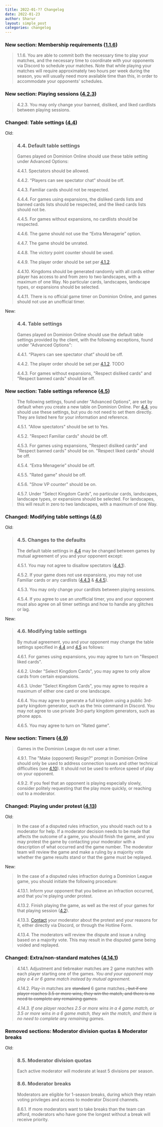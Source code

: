 ```yaml
---
title: 2022-01-?? Changelog
date: 2022-01-23
author: Sharur
layout: simple_post
categories: changelog
---
```

### New section: Membership requirements ([1.1.6](/rules#1.1.6))

> <a name="1.1.6"></a>1.1.6. You are able to commit both the necessary time to play your matches, and the necessary time to coordinate with your opponents via Discord to schedule your matches. Note that while playing your matches will require approximately two hours per week during the season, you will usually need more available time than this, in order to accommodate your opponents' schedules.

### New section: Playing sessions ([4.2.3](/rules#4.2.3))

> <a name="4.2.3"></a>4.2.3. You may only change your banned, disliked, and liked cardlists between playing sessions.

### Changed: Table settings ([4.4](/rules#4.4))

Old:

> ### <a name="4.4"></a>4.4. Default table settings
>
> Games played on Dominion Online should use these table setting under Advanced Options:
>
> <a name="4.4.1"></a>4.4.1. Spectators should be allowed.
>
> <a name="4.4.2"></a>4.4.2. “Players can see spectator chat” should be off.
>
> <a name="4.4.3"></a>4.4.3. Familiar cards should not be respected.
>
> <a name="4.4.4"></a>4.4.4. For games using expansions, the disliked cards lists and banned cards lists should be respected, and the liked cards lists should not be.
>
> <a name="4.4.5"></a>4.4.5. For games without expansions, no cardlists should be respected.
>
> <a name="4.4.6"></a>4.4.6. The game should not use the “Extra Menagerie” option.
>
> <a name="4.4.7"></a>4.4.7. The game should be unrated.
>
> <a name="4.4.8"></a>4.4.8. The victory point counter should be used.
>
> <a name="4.4.9"></a>4.4.9. The player order should be set per [4.1.2](#4.1.2).
>
> <a name="4.4.10"></a>4.4.10. Kingdoms should be generated randomly with all cards either player has access to and from zero to two landscapes, with a maximum of one Way. No particular cards, landscapes, landscape types, or expansions should be selected.
>
> <a name="4.4.11"></a>4.4.11. There is no official game timer on Dominion Online, and games should not use an unofficial timer.

New:

> ### <a name="4.4"></a>4.4. Table settings
>
> Games played on Dominion Online should use the default table settings provided by the client, with the following exceptions, found under "Advanced Options":
>
> <a name="4.4.1"></a>4.4.1. “Players can see spectator chat” should be off.
>
> <a name="4.4.2"></a>4.4.2. The player order should be set per [4.1.2](#4.1.2). TODO
>
> <a name="4.4.3"></a>4.4.3. For games without expansions, "Respect disliked cards" and "Respect banned cards" should be off.

### New section: Table settings reference ([4.5](/rules#4.5))

> The following settings, found under "Advanced Options", are set by default when you create a new table on Dominion Online. Per [4.4](#4.4), you should use these settings, but you do not need to set them directly. They are listed here for your information and reference.
>
> <a name="4.5.1"></a>4.5.1. "Allow spectators" should be set to Yes.
>
> <a name="4.5.2"></a>4.5.2. "Respect Familiar cards" should be off.
>
> <a name="4.5.3"></a>4.5.3. For games using expansions, "Respect disliked cards" and "Respect banned cards" should be on. "Respect liked cards" should be off.
>
> <a name="4.5.4"></a>4.5.4. “Extra Menagerie” should be off.
>
> <a name="4.5.5"></a>4.5.5. "Rated game" should be off.
>
> <a name="4.5.6"></a>4.5.6. "Show VP counter" should be on.
>
> <a name="4.5.7"></a>4.5.7. Under "Select Kingdom Cards", no particular cards, landscapes, landscape types, or expansions should be selected. For landscapes, this will result in zero to two landscapes, with a maximum of one Way.

### Changed: Modifying table settings ([4.6](/rules#4.6))

Old:

> ### <a name="4.5"></a>4.5. Changes to the defaults
>
> The default table settings in [4.4](#4.4) may be changed between games by mutual agreement of you and your opponent except:
>
> <a name="4.5.1"></a>4.5.1. You may not agree to disallow spectators ([4.4.1](#4.4.1)).
>
> <a name="4.5.2"></a>4.5.2. If your game does not use expansions, you may not use Familiar cards or any cardlists ([4.4.3](#4.4.3) & [4.4.5](#4.4.5)).
>
> <a name="4.5.3"></a>4.5.3. You may only change your cardlists between playing sessions.
>
> <a name="4.5.4"></a>4.5.4. If you agree to use an unofficial timer, you and your opponent must also agree on all timer settings and how to handle any glitches or lag.

New:

> ### <a name="4.6"></a>4.6. Modifying table settings
>
> By mutual agreement, you and your opponent may change the table settings specified in [4.4](#4.4) and [4.5](#4.5) as follows:
>
> <a name="4.6.1"></a>4.6.1. For games using expansions, you may agree to turn on "Respect liked cards".
>
> <a name="4.6.2"></a>4.6.2. Under "Select Kingdom Cards", you may agree to only allow cards from certain expansions.
>
> <a name="4.6.3"></a>4.6.3. Under "Select Kingdom Cards", you may agree to require a maximum of either one card or one landscape.
>
> <a name="4.6.4"></a>4.6.4. You may agree to generate a full kingdom using a public 3rd-party kingdom generator, such as the !mix command in Discord. You may not agree to use private 3rd-party kingdom generators, such as phone apps.
>
> <a name="4.6.5"></a>4.6.5. You may agree to turn on "Rated game".

### New section: Timers ([4.9](/rules#4.9))
> Games in the Dominion League do not user a timer.
>
> <a name="4.9.1"></a>4.9.1. The "Make (opponent) Resign?" prompt in Dominion Online should only be used to address connection issues and other technical difficulties (see [4.10](#4.10)). It should not be used to enforce speed of play on your opponent.
>
> <a name="4.9.2"></a>4.9.2. If you feel that an opponent is playing especially slowly, consider politely requesting that the play more quickly, or reaching out to a moderator.

### Changed: Playing under protest ([4.13](/rules#4.13))

Old:
> In the case of a disputed rules infraction, you should reach out to a moderator for help. If a moderator decision needs to be made that affects the outcome of a game, you should finish the game, and you may protest the game by contacting your moderator with a description of what occurred and the game number. The moderator team will review the game and make a ruling by a majority vote whether the game results stand or that the game must be replayed.

New:
> In the case of a disputed rules infraction during a Dominion League game, you should initiate the following procedure:
>
> <a name="4.13.1"></a>4.13.1. Inform your opponent that you believe an infraction occurred, and that you're playing under protest.
>
> <a name="4.13.2"></a>4.13.2. Finish playing the game, as well as the rest of your games for that playing session ([4.2](#4.2)).
> 
> <a name="4.13.3"></a>4.13.3. [Contact](/contact) your moderator about the protest and your reasons for it, either directly via Discord, or through the Hotline Form.
>
> <a name="4.13.4"></a>4.13.4. The moderators will review the dispute and issue a ruling based on a majority vote. This may result in the disputed game being voided and replayed.

### Changed: Extra/non-standard matches ([4.14.1](/rules#4.14.1))

> <a name="4.14.1"></a>4.14.1. Adjustment and tiebreaker matches are 2 game matches with each player starting one of the games. *You and your opponent may play a 4 or 6 game match instead by mutual agreement.*
>
> <a name="4.14.2"></a>4.14.2. Play-in matches are ~~standard~~ 6 game matches.~~, but if one player reaches 3.5 or more wins, they win the match, and there is no need to complete any remaining games.~~
>
> <a name="4.14.3"></a>*4.14.3. If one player reaches 2.5 or more wins in a 4 game match, or 3.5 or more wins in a 6 game match, they win the match, and there is no need to complete any remaining games.*

### Removed sections: Moderator division quotas & Moderator breaks

Old:
> ### <a name="8.5"></a>8.5. Moderator division quotas
>
> Each active moderator will moderate at least 5 divisions per season.
>
> ### <a name="8.6"></a>8.6. Moderator breaks
>
> Moderators are eligible for 1-season breaks, during which they retain voting privileges and access to moderator Discord channels.
>
> <a name="8.6.1"></a>8.6.1. If more moderators want to take breaks than the team can afford, moderators who have gone the longest without a break will receive priority.